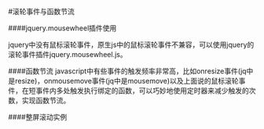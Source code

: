 #滚轮事件与函数节流

####jquery.mousewheel插件使用 

jquery中没有鼠标滚轮事件，原生js中的鼠标滚轮事件不兼容，可以使用jquery的滚轮事件插件jquery.mousewheel.js。

####函数节流 
javascript中有些事件的触发频率非常高，比如onresize事件(jq中是resize)，onmousemove事件(jq中是mousemove)以及上面说的鼠标滚轮事件，在短事件内多处触发执行绑定的函数，可以巧妙地使用定时器来减少触发的次数，实现函数节流。

####整屏滚动实例